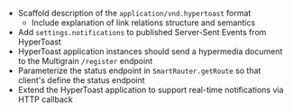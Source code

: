* Scaffold description of the `application/vnd.hypertoast` format
    * Include explanation of link relations structure and semantics
* Add `settings.notifications` to published Server-Sent Events from HyperToast
* HyperToast application instances should send a hypermedia document to the Multigrain `/register` endpoint 
* Parameterize the status endpoint in `SmartRouter.getRoute` so that client's define the status endpoint
* Extend the HyperToast application to support real-time notifications via HTTP callback